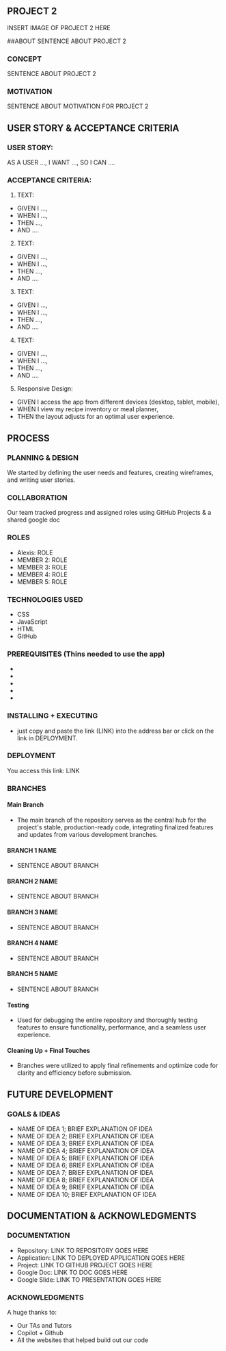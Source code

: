 ## PROJECT 2

INSERT IMAGE OF PROJECT 2 HERE



##ABOUT
SENTENCE ABOUT PROJECT 2

### CONCEPT
SENTENCE ABOUT PROJECT 2

### MOTIVATION
SENTENCE ABOUT MOTIVATION FOR PROJECT 2



## USER STORY & ACCEPTANCE CRITERIA

### USER STORY:

AS A USER ...,
I WANT ...,
SO I CAN ....

### ACCEPTANCE CRITERIA:

1. TEXT:
  * GIVEN I ...,
  * WHEN I ...,
  * THEN ...,
  * AND ....

2.  TEXT:
  * GIVEN I ...,
  * WHEN I ...,
  * THEN ...,
  * AND ....

3.  TEXT:
  * GIVEN I ...,
  * WHEN I ...,
  * THEN ...,
  * AND ....

4.  TEXT:
  * GIVEN I ...,
  * WHEN I ...,
  * THEN ...,
  * AND ....

5. Responsive Design:
  * GIVEN I access the app from different devices (desktop, tablet, mobile),
  * WHEN I view my recipe inventory or meal planner,
  * THEN the layout adjusts for an optimal user experience.



## PROCESS

### PLANNING & DESIGN
We started by defining the user needs and features, creating wireframes, and writing user stories.

### COLLABORATION
Our team tracked progress and assigned roles using GitHub Projects & a shared google doc

### ROLES
  * Alexis: ROLE
  * MEMBER 2: ROLE
  * MEMBER 3: ROLE
  * MEMBER 4: ROLE
  * MEMBER 5: ROLE

### TECHNOLOGIES USED
  * CSS
  * JavaScript
  * HTML
  * GitHub

### PREREQUISITES (Thins needed to use the app)
  * 
  * 
  * 
  * 
  * 

### INSTALLING + EXECUTING

* just copy and paste the link (LINK) into the address bar or click on the link in DEPLOYMENT.

###  DEPLOYMENT

You access this link: LINK

### BRANCHES

#### Main Branch
 * The main branch of the repository serves as the central hub for the project's stable, production-ready code, integrating finalized features and updates from various development branches.

#### BRANCH 1 NAME
 * SENTENCE ABOUT BRANCH

#### BRANCH 2 NAME
 * SENTENCE ABOUT BRANCH

#### BRANCH 3 NAME
 * SENTENCE ABOUT BRANCH

#### BRANCH 4 NAME
 * SENTENCE ABOUT BRANCH

#### BRANCH 5 NAME
 * SENTENCE ABOUT BRANCH

#### Testing
 * Used for debugging the entire repository and thoroughly testing features to ensure functionality, performance, and a seamless user experience.

#### Cleaning Up + Final Touches
 * Branches were utilized to apply final refinements and optimize code for clarity and efficiency before submission.



## FUTURE DEVELOPMENT

### GOALS & IDEAS
* NAME OF IDEA 1; BRIEF EXPLANATION OF IDEA
* NAME OF IDEA 2; BRIEF EXPLANATION OF IDEA
* NAME OF IDEA 3; BRIEF EXPLANATION OF IDEA
* NAME OF IDEA 4; BRIEF EXPLANATION OF IDEA
* NAME OF IDEA 5; BRIEF EXPLANATION OF IDEA
* NAME OF IDEA 6; BRIEF EXPLANATION OF IDEA
* NAME OF IDEA 7; BRIEF EXPLANATION OF IDEA
* NAME OF IDEA 8; BRIEF EXPLANATION OF IDEA
* NAME OF IDEA 9; BRIEF EXPLANATION OF IDEA
* NAME OF IDEA 10; BRIEF EXPLANATION OF IDEA



## DOCUMENTATION & ACKNOWLEDGMENTS

### DOCUMENTATION
* Repository: LINK TO REPOSITORY GOES HERE
* Application: LINK TO DEPLOYED APPLICATION GOES HERE
* Project: LINK TO GITHUB PROJECT GOES HERE
* Google Doc: LINK TO DOC GOES HERE
* Google Slide: LINK TO PRESENTATION GOES HERE

### ACKNOWLEDGMENTS

A huge thanks to:
* Our TAs and Tutors
* Copilot + Github
* All the websites that helped build out our code
